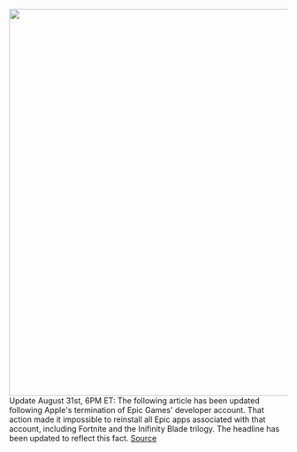 <img src='https://cdn.vox-cdn.com/thumbor/xo3GdBzQxz1P4dw7Ts6-sEdaIgM=/0x0:2040x1360/1200x800/filters:focal(857x517:1183x843)/cdn.vox-cdn.com/uploads/chorus_image/image/67325873/vpavic_180607_2652_0081.0.jpg' width='700px' /><br/>
Update August 31st, 6PM ET: The following article has been updated following Apple's termination of Epic Games' developer account. That action made it impossible to reinstall all Epic apps associated with that account, including Fortnite and the Inifinity Blade trilogy. The headline has been updated to reflect this fact.
<a href='https://www.theverge.com/21409351/apple-fortnite-ios-iphone-reinstall-how-to-terminate-developer-account'> Source <a/>
